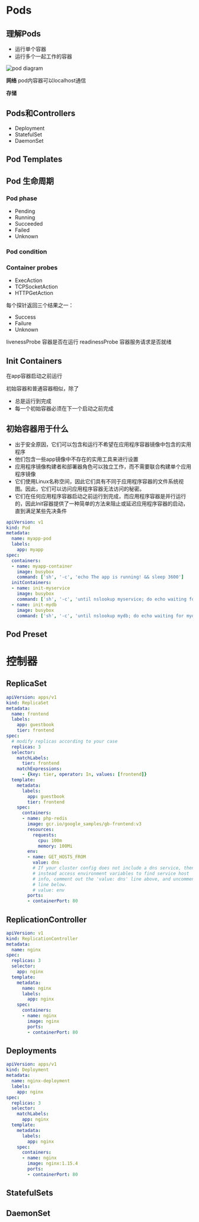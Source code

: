 # Pods

## 理解Pods

* 运行单个容器
* 运行多个一起工作的容器

![pod diagram](../../images/001.png)


**网络**
pod内容器可以localhost通信

**存储**


## Pods和Controllers

* Deployment
* StatefulSet
* DaemonSet

## Pod Templates


## Pod 生命周期

### Pod phase

* Pending
* Running
* Succeeded
* Failed
* Unknown

### Pod condition

### Container probes

* ExecAction
* TCPSocketAction
* HTTPGetAction

每个探针返回三个结果之一：
* Success
* Failure
* Unknown


livenessProbe 容器是否在运行
readinessProbe 容器服务请求是否就绪


## Init Containers

在app容器启动之前运行

初始容器和普通容器相似，除了

* 总是运行到完成
* 每一个初始容器必须在下一个启动之前完成


## 初始容器用于什么

* 出于安全原因，它们可以包含和运行不希望在应用程序容器镜像中包含的实用程序
* 他们包含一些app镜像中不存在的实用工具来进行设置
* 应用程序镜像构建者和部署器角色可以独立工作，而不需要联合构建单个应用程序镜像
* 它们使用Linux名称空间，因此它们具有不同于应用程序容器的文件系统视图。因此，它们可以访问应用程序容器无法访问的秘密。
* 它们在任何应用程序容器启动之前运行到完成，而应用程序容器是并行运行的，因此Init容器提供了一种简单的方法来阻止或延迟应用程序容器的启动，直到满足某些先决条件


```yaml
apiVersion: v1
kind: Pod
metadata:
  name: myapp-pod
  labels:
    app: myapp
spec:
  containers:
  - name: myapp-container
    image: busybox
    command: ['sh', '-c', 'echo The app is running! && sleep 3600']
  initContainers:
  - name: init-myservice
    image: busybox
    command: ['sh', '-c', 'until nslookup myservice; do echo waiting for myservice; sleep 2; done;']
  - name: init-mydb
    image: busybox
    command: ['sh', '-c', 'until nslookup mydb; do echo waiting for mydb; sleep 2; done;']
```

## Pod Preset



# 控制器

## ReplicaSet

```yaml
apiVersion: apps/v1
kind: ReplicaSet
metadata:
  name: frontend
  labels:
    app: guestbook
    tier: frontend
spec:
  # modify replicas according to your case
  replicas: 3
  selector:
    matchLabels:
      tier: frontend
    matchExpressions:
      - {key: tier, operator: In, values: [frontend]}
  template:
    metadata:
      labels:
        app: guestbook
        tier: frontend
    spec:
      containers:
      - name: php-redis
        image: gcr.io/google_samples/gb-frontend:v3
        resources:
          requests:
            cpu: 100m
            memory: 100Mi
        env:
        - name: GET_HOSTS_FROM
          value: dns
          # If your cluster config does not include a dns service, then to
          # instead access environment variables to find service host
          # info, comment out the 'value: dns' line above, and uncomment the
          # line below.
          # value: env
        ports:
        - containerPort: 80
```

## ReplicationController

```yaml
apiVersion: v1
kind: ReplicationController
metadata:
  name: nginx
spec:
  replicas: 3
  selector:
    app: nginx
  template:
    metadata:
      name: nginx
      labels:
        app: nginx
    spec:
      containers:
      - name: nginx
        image: nginx
        ports:
        - containerPort: 80
```


## Deployments

``` yaml
apiVersion: apps/v1
kind: Deployment
metadata:
  name: nginx-deployment
  labels:
    app: nginx
spec:
  replicas: 3
  selector:
    matchLabels:
      app: nginx
  template:
    metadata:
      labels:
        app: nginx
    spec:
      containers:
      - name: nginx
        image: nginx:1.15.4
        ports:
        - containerPort: 80
```


## StatefulSets

## DaemonSet



